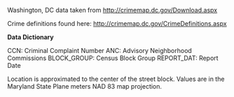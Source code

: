 Washington, DC data taken from http://crimemap.dc.gov/Download.aspx

Crime definitions found here: http://crimemap.dc.gov/CrimeDefinitions.aspx

**Data Dictionary**

CCN: Criminal Complaint Number
ANC: Advisory Neighborhood Commissions
BLOCK_GROUP: Census Block Group
REPORT_DAT: Report Date

Location is approximated to the center of the street block. Values are in the Maryland State Plane meters NAD 83 map projection.